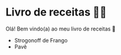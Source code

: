# Livro de receitas :woman_cook:

Olá! Bem vindo(a) ao meu livro de receitas :wave:

- Strogonoff de Frango
- Pavê